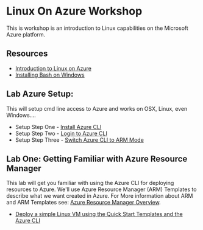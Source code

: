 # Linux On Azure Workshop
This is workshop is an introduction to Linux capabilities on the Microsoft Azure platform. 

## Resources ##
* [Introduction to Linux on Azure](https://docs.microsoft.com/en-us/azure/virtual-machines/virtual-machines-linux-intro-on-azure)
* [Installing Bash on Windows](https://msdn.microsoft.com/en-us/commandline/wsl/install_guide)

## Lab Azure Setup:  ##
This will setup cmd line access to Azure and works on OSX, Linux, even Windows....

* Setup Step One 	- [Install Azure CLI](Setup/xplat-cli-install.md)
* Setup Step Two 	- [Login to Azure CLI](Setup/xplat-cli-login.md)
* Setup Step Three 	- [Switch Azure CLI to ARM Mode](Setup/xplat-cli-arm.md)

## Lab One: Getting Familiar with Azure Resource Manager ##
This lab will get you familiar with using the Azure CLI for deploying resources to Azure. We'll use Azure Resource Manager (ARM) Templates to describe what we want created in Azure. For More information about ARM and ARM Templates see: [Azure Resource Manager Overview](Labs/labone/arm-overview.md).

* [Deploy a simple Linux VM using the Quick Start Templates and the Azure CLI](Labs/labone/README.md)

